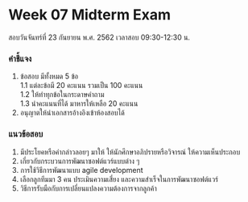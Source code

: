 # Week 07 Midterm Exam

สอบวันจันทร์ที่ 23 กันยายน พ.ศ. 2562	เวลาสอบ 09:30-12:30 น.

### คำชี้แจง

1. ข้อสอบ มีทั้งหมด 5 ข้อ  
1.1	แต่ละข้อมี 20 คะแนน รวมเป็น 100 คะแนน  
1.2 ให้ทำทุกข้อในกระดาษคำถาม  
1.3 นำคะแนนที่ได้ มาหารให้เหลือ 20 คะแนน  
2. อนุญาตให้นำเอกสารอ้างอิงเข้าห้องสอบได้  

### แนวข้อสอบ

1. มีประโยคหรือคำกล่าวลอยๆ มาให้ ให้นักศึกษาอภิปรายหรือวิจารณ์  ให้ความเห็นประกอบ
2. เกี่ยวกับกระบวนการพัฒนาซอฟต์แวร์แบบต่าง ๆ 
3. การใช้วิธีการพัฒนาแบบ agile development 
4. เลือกลูกทีมมา 3 คน ประเมินความเสี่ยง และความสำเร็จในการพัฒนาซอฟต์แวร์
5. วิธีการรับมือกับการเปลี่ยนแปลงความต้องการจากลูกค้า

